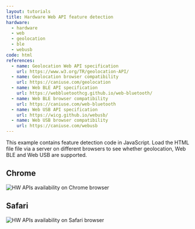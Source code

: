 ```yaml
---
layout: tutorials
title: Hardware Web API feature detection
hardware:
  - hardware
  - web
  - geolocation
  - ble
  - webusb
code: html
references:
  - name: Geolocation Web API specification
    url: https://www.w3.org/TR/geolocation-API/
  - name: Geolocation browser compatibility
    url: https://caniuse.com/geolocation
  - name: Web BLE API specification
    url: https://webbluetoothcg.github.io/web-bluetooth/
  - name: Web BLE browser compatibility
    url: https://caniuse.com/web-bluetooth
  - name: Web USB API specification
    url: https://wicg.github.io/webusb/
  - name: Web USB browser compatibility
    url: https://caniuse.com/webusb
---
```


This example contains feature detection code in JavaScript. Load the HTML file file via a server on different browsers to see whether geolocation, Web BLE and Web USB are supported.

## Chrome

<img src="{{ site.url }}/assets/images/tutorials/web-hw-feature-detection-chrome.png" alt="HW APIs availability on Chrome browser">

## Safari

<img src="{{ site.url }}/assets/images/tutorials/web-hw-feature-detection-safari.png" alt="HW APIs availability on Safari browser">
